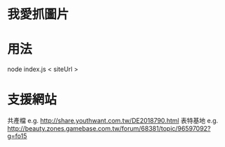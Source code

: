 我愛抓圖片
=========

用法
====
node index.js < siteUrl >

支援網站
=======
共產檔 e.g. http://share.youthwant.com.tw/DE2018790.html
表特基地 e.g. http://beauty.zones.gamebase.com.tw/forum/68381/topic/96597092?g=fo15
